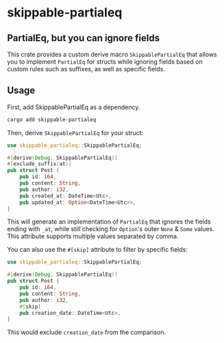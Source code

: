 # skippable-partialeq
## PartialEq, but you can ignore fields 

This crate provides a custom derive macro `SkippablePartialEq` that allows you to implement `PartialEq` for structs while ignoring fields based on custom rules such as suffixes, as well as specific fields.

## Usage
First, add SkippablePartialEq as a dependency.

```zsh
cargo add skippable-partialeq
```

Then, derive `SkippablePartialEq` for your struct:

```rust
use skippable_partialeq::SkippablePartialEq;

#[derive(Debug, SkippablePartialEq)]
#[exclude_suffix(at)]
pub struct Post {
    pub id: i64,
    pub content: String,
    pub author: i32,
    pub created_at: DateTime<Utc>,
    pub updated_at: Option<DateTime<Utc>>,
}
```

This will generate an implementation of `PartialEq` that ignores the fields ending with `_at`, while still checking for `Option`'s outer `None` & `Some` values. This attribute supports multiple values separated by comma.

You can also use the `#[skip]` attribute to filter by specific fields:

```rust
use skippable_partialeq::SkippablePartialEq;

#[derive(Debug, SkippablePartialEq)]
pub struct Post {
    pub id: i64,
    pub content: String,
    pub author: i32,
    #[skip]
    pub creation_date: DateTime<Utc>,
}
```

This would exclude `creation_date` from the comparison.
